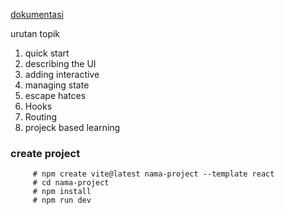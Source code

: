 


[dokumentasi](https://react.dev)



urutan topik

1. quick start
2. describing the UI
3. adding interactive
4. managing state
5. escape hatces
6. Hooks
7. Routing
8. projeck based learning

### create project


```
     # npm create vite@latest nama-project --template react
     # cd nama-project
     # npm install
     # npm run dev

```